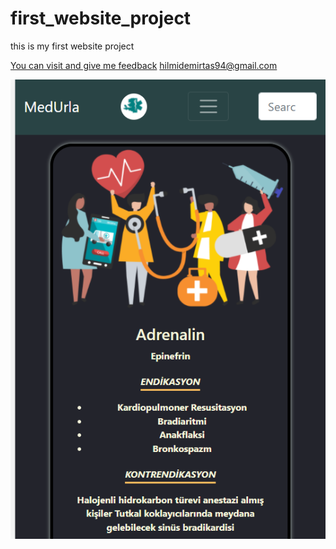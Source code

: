 # first_website_project
this is my first website project


<a href="https://medurla.com/" target="_blank">You can visit and give me feedback</a>
hilmidemirtas94@gmail.com


![Tux, the Linux mascot](https://github.com/hilmidemirtas/first_website_project/blob/main/medicine-social-website/website-images/web.png)

